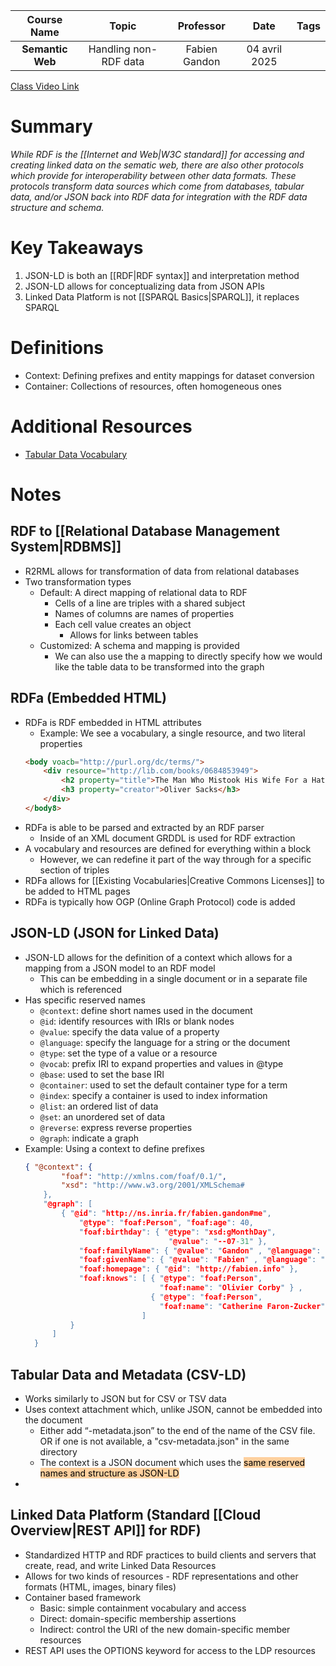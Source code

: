|   Course Name    |         Topic         |   Professor   |     Date      | Tags |
| :--------------: | :-------------------: | :-----------: | :-----------: | :--: |
| **Semantic Web** | Handling non-RDF data | Fabien Gandon | 04 avril 2025 |      |

[Class Video Link](https://dstisas-my.sharepoint.com/personal/johnny_najjar_dsti_institute/_layouts/15/stream.aspx?id=%2Fpersonal%2Fjohnny%5Fnajjar%5Fdsti%5Finstitute%2FDocuments%2FRecordings%281%29%2FA24%20%2D%20Common%20Link%20%2D%20DS%2DDE%2DDA%2D20250404%5F094713%2DMeeting%20Recording%201%2Emp4&ga=1&referrer=StreamWebApp%2EWeb&referrerScenario=AddressBarCopied%2Eview%2E51af1486%2Df73d%2D45fc%2Db2a7%2D28958e26f70a)

# Summary
*While RDF is the [[Internet and Web|W3C standard]] for accessing and creating linked data on the sematic web, there are also other protocols which provide for interoperability between other data formats. These protocols transform data sources which come from databases, tabular data, and/or JSON back into RDF data for integration with the RDF data structure and schema.*

# Key Takeaways
1. JSON-LD is both an [[RDF|RDF syntax]] and interpretation method
2. JSON-LD allows for conceptualizing data from JSON APIs
3. Linked Data Platform is not [[SPARQL Basics|SPARQL]], it replaces SPARQL

# Definitions
- Context: Defining prefixes and entity mappings for dataset conversion
- Container: Collections of resources, often homogeneous ones

# Additional Resources
- [Tabular Data Vocabulary](https://www.w3.org/ns/csvw)

# Notes
## RDF to [[Relational Database Management System|RDBMS]]
- R2RML allows for transformation of data from relational databases
- Two transformation types
	- Default: A direct mapping of relational data to RDF
		- Cells of a line are triples with a shared subject
		- Names of columns are names of properties
		- Each cell value creates an object
			- Allows for links between tables
	- Customized: A schema and mapping is provided
		- We can also use the a mapping to directly specify how we would like the table data to be transformed into the graph
## RDFa (Embedded HTML)
- RDFa is RDF embedded in HTML attributes
	- Example: We see a vocabulary, a single resource, and two literal properties
	```html
	<body voacb="http://purl.org/dc/terms/">
		<div resource="http://lib.com/books/0684853949">
			<h2 property="title">The Man Who Mistook His Wife For a Hat</h2>
			<h3 property="creator">Oliver Sacks</h3>
		</div>
	</body8>	
	```
- RDFa is able to be parsed and extracted by an RDF parser
	- Inside of an XML document GRDDL is used for RDF extraction
- A vocabulary and resources are defined for everything within a block
	- However, we can redefine it part of the way through for a specific section of triples
- RDFa allows for [[Existing Vocabularies|Creative Commons Licenses]] to be added to HTML pages
- RDFa is typically how OGP (Online Graph Protocol) code is added
## JSON-LD (JSON for Linked Data)
- JSON-LD allows for the definition of a context which allows for a mapping from a JSON model to an RDF model
	- This can be embedding in a single document or in a separate file which is referenced
- Has specific reserved names
	- `@context`: define short names used in the document
	- `@id`: identify resources with IRIs or blank nodes
	- `@value`: specify the data value of a property
	- `@language`: specify the language for a string or the document
	- `@type`: set the type of a value or a resource
	- `@vocab`: prefix IRI to expand properties and values in @type
	- `@base`: used to set the base IRI
	- `@container`: used to set the default container type for a term
	- `@index`: specify a container is used to index information
	- `@list`: an ordered list of data
	- `@set`: an unordered set of data
	- `@reverse`: express reverse properties
	- `@graph`: indicate a graph
- Example: Using a context to define prefixes
	```json
	{ "@context": {
			"foaf": "http://xmlns.com/foaf/0.1/",
			"xsd": "http://www.w3.org/2001/XMLSchema#
		},
		"@graph": [
			{ "@id": "http://ns.inria.fr/fabien.gandon#me",
				"@type": "foaf:Person", "foaf:age": 40,
				"foaf:birthday": { "@type": "xsd:gMonthDay",
									"@value": "--07-31" },
				"foaf:familyName": { "@value": "Gandon" , "@language": "fr" },
				"foaf:givenName": { "@value": "Fabien" , "@language": "fr" },
				"foaf:homepage": { "@id": "http://fabien.info" },
				"foaf:knows": [ { "@type": "foaf:Person",
								  "foaf:name": "Olivier Corby" } ,
								{ "@type": "foaf:Person",
								  "foaf:name": "Catherine Faron-Zucker"}
							  ]
			  }
		  ]
	  }
	```
## Tabular Data and Metadata (CSV-LD)
- Works similarly to JSON but for CSV or TSV data
- Uses context attachment which, unlike JSON, cannot be embedded into the document
	- Either add “-metadata.json” to the end of the name of the CSV file. OR if one is not available, a "csv-metadata.json" in the same directory
	- The context is a JSON document which uses the <mark style="background: #FFB86CA6;">same reserved names and structure as JSON-LD
- </mark>
## Linked Data Platform (Standard [[Cloud Overview|REST API]] for RDF)
- Standardized HTTP and RDF practices to build clients and servers that create, read, and write Linked Data Resources
- Allows for two kinds of resources - RDF representations and other formats (HTML, images, binary files)
- Container based framework
	- Basic: simple containment vocabulary and access
	- Direct: domain-specific membership assertions
	- Indirect: control the URI of the new domain-specific member resources
- REST API uses the OPTIONS keyword for access to the LDP resources